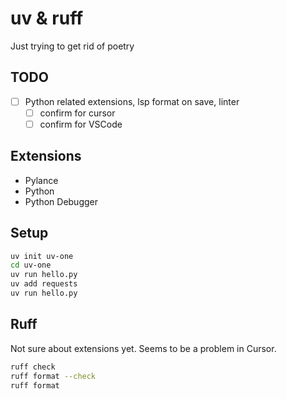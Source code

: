 # uv & ruff

Just trying to get rid of poetry

## TODO

- [ ] Python related extensions, lsp format on save, linter
  - [ ] confirm for cursor
  - [ ] confirm for VSCode

## Extensions

- Pylance
- Python
- Python Debugger

## Setup

```bash
uv init uv-one
cd uv-one
uv run hello.py
uv add requests
uv run hello.py
```

## Ruff

Not sure about extensions yet. Seems to be a problem in Cursor.

```bash
ruff check
ruff format --check
ruff format
```
